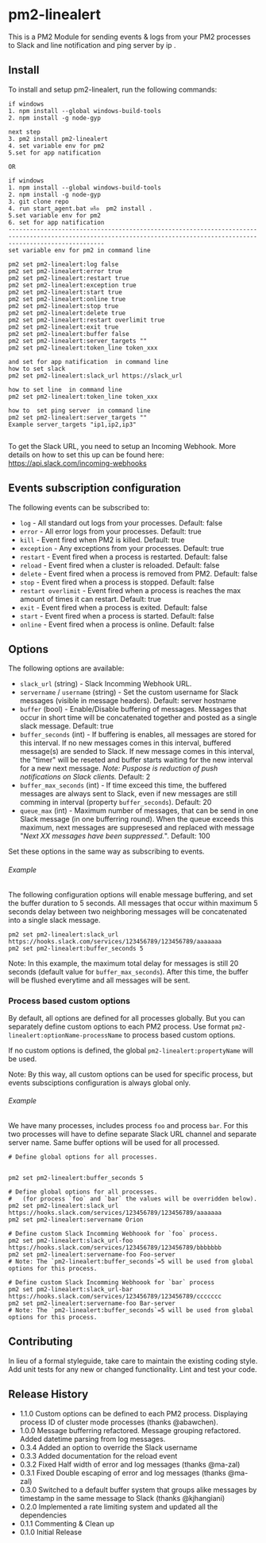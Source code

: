 # pm2-linealert

This is a PM2 Module for sending events & logs from your PM2 processes to Slack and line notification
and ping server by ip . 

## Install
 
To install and setup pm2-linealert, run the following commands:

```
if windows 
1. npm install --global windows-build-tools
2. npm install -g node-gyp

next step 
3. pm2 install pm2-linealert 
4. set variable env for pm2
5.set for app natification

OR
 
if windows 
1. npm install --global windows-build-tools
2. npm install -g node-gyp
3. git clone repo
4. run start_agent.bat หรือ  pm2 install . 
5.set variable env for pm2
6. set for app natification
-----------------------------------------------------------------------------------------------------------------------------------------------------------------------
set variable env for pm2 in command line

pm2 set pm2-linealert:log false
pm2 set pm2-linealert:error true
pm2 set pm2-linealert:restart true
pm2 set pm2-linealert:exception true
pm2 set pm2-linealert:start true
pm2 set pm2-linealert:online true
pm2 set pm2-linealert:stop true
pm2 set pm2-linealert:delete true
pm2 set pm2-linealert:restart overlimit true 
pm2 set pm2-linealert:exit true 
pm2 set pm2-linealert:buffer false
pm2 set pm2-linealert:server_targets ""
pm2 set pm2-linealert:token_line token_xxx

and set for app natification  in command line
how to set slack 
pm2 set pm2-linealert:slack_url https://slack_url

how to set line  in command line
pm2 set pm2-linealert:token_line token_xxx

how to  set ping server  in command line
pm2 set pm2-linealert:server_targets ""
Example server_targets "ip1,ip2,ip3"


```
 
To get the Slack URL, you need to setup an Incoming Webhook. More details on how to set this up can be found here: https://api.slack.com/incoming-webhooks

## Events subscription configuration

The following events can be subscribed to:

- `log` - All standard out logs from your processes. Default: false
- `error` - All error logs from your processes. Default: true
- `kill` - Event fired when PM2 is killed. Default: true
- `exception` - Any exceptions from your processes. Default: true
- `restart` - Event fired when a process is restarted. Default: false
- `reload` - Event fired when a cluster is reloaded. Default: false
- `delete` - Event fired when a process is removed from PM2. Default: false
- `stop` - Event fired when a process is stopped. Default: false
- `restart overlimit` - Event fired when a process is reaches the max amount of times it can restart. Default: true
- `exit` - Event fired when a process is exited. Default: false
- `start` -  Event fired when a process is started. Default: false
- `online` - Event fired when a process is online. Default: false



## Options

The following options are available:

- `slack_url` (string) - Slack Incomming Webhook URL.
- `servername` / `username` (string) - Set the custom username for Slack messages (visible in message headers). Default: server hostname
- `buffer` (bool) - Enable/Disable buffering of messages. Messages that occur in short time will be concatenated together and posted as a single slack message. Default: true
- `buffer_seconds` (int) - If buffering is enables, all messages are stored for this interval. If no new messages comes in this interval, buffered message(s) are sended to Slack. If new message comes in this interval, the "timer" will be reseted and buffer starts waiting for the new interval for a new next message. *Note: Puspose is reduction of push notifications on Slack clients.* Default: 2
- `buffer_max_seconds` (int) - If time exceed this time, the buffered messages are always sent to Slack, even if new messages are still comming in interval (property `buffer_seconds`). Default: 20
- `queue_max` (int) - Maximum number of messages, that can be send in one Slack message (in one bufferring round). When the queue exceeds this maximum, next messages are suppresesed and replaced with message "*Next XX messages have been suppressed.*". Default: 100

Set these options in the same way as subscribing to events.
 
###### Example

The following configuration options will enable message buffering, and set the buffer duration to 5 seconds. All messages that occur within maximum 5 seconds delay between two neighboring messages will be concatenated into a single slack message.

```
pm2 set pm2-linealert:slack_url https://hooks.slack.com/services/123456789/123456789/aaaaaaa
pm2 set pm2-linealert:buffer_seconds 5
```

Note: In this example, the maximum total delay for messages is still 20 seconds (default value for `buffer_max_seconds`). After this time, the buffer will be flushed
everytime and all messages will be sent.

### Process based custom options

By default, all options are defined for all processes globally.
But you can separately define custom options to each PM2 process.
Use format `pm2-linealert:optionName-processName` to process based custom options.

If no custom options is defined, the global `pm2-linealert:propertyName` will be used.

Note: By this way, all custom options can be used for specific process, but events subsciptions configuration is always global only.

###### Example

We have many processes, includes process `foo` and process `bar`.
For this two processes will have to define separate Slack URL channel and separate server name.
Same buffer options will be used for all processed. 

```
# Define global options for all processes.


pm2 set pm2-linealert:buffer_seconds 5

# Define global options for all processes.
#   (for process `foo` and `bar` the values will be overridden below).
pm2 set pm2-linealert:slack_url https://hooks.slack.com/services/123456789/123456789/aaaaaaa
pm2 set pm2-linealert:servername Orion

# Define custom Slack Incomming Webhoook for `foo` process.
pm2 set pm2-linealert:slack_url-foo https://hooks.slack.com/services/123456789/123456789/bbbbbbb
pm2 set pm2-linealert:servername-foo Foo-server
# Note: The `pm2-linealert:buffer_seconds`=5 will be used from global options for this process. 

# Define custom Slack Incomming Webhoook for `bar` process
pm2 set pm2-linealert:slack_url-bar https://hooks.slack.com/services/123456789/123456789/ccccccc
pm2 set pm2-linealert:servername-foo Bar-server
# Note: The `pm2-linealert:buffer_seconds`=5 will be used from global options for this process. 
```
  

## Contributing

In lieu of a formal styleguide, take care to maintain the existing coding style. Add unit tests for any new or changed functionality. Lint and test your code.

## Release History
- 1.1.0 Custom options can be defined to each PM2 process.
        Displaying process ID of cluster mode processes (thanks @abawchen). 
- 1.0.0 Message bufferring refactored. Message grouping refactored.
        Added datetime parsing from log messages.
- 0.3.4 Added an option to override the Slack username
- 0.3.3 Added documentation for the reload event
- 0.3.2 Fixed Half width of error and log messages (thanks @ma-zal)
- 0.3.1 Fixed Double escaping of error and log messages (thanks @ma-zal)
- 0.3.0 Switched to a default buffer system that groups alike messages by timestamp in the same message to Slack (thanks @kjhangiani)
- 0.2.0 Implemented a rate limiting system and updated all the dependencies
- 0.1.1 Commenting & Clean up
- 0.1.0 Initial Release
